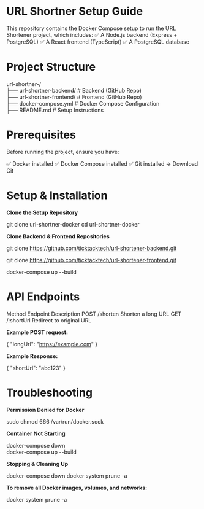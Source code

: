 # URL Shortner Setup Guide

This repository contains the Docker Compose setup to run the URL Shortener project, which includes:
✅ A Node.js backend (Express + PostgreSQL)
✅ A React frontend (TypeScript)
✅ A PostgreSQL database

# Project Structure

url-shortner-/  
  ├── url-shortner-backend/    # Backend (GitHub Repo)  
  ├── url-shortner-frontend/   # Frontend (GitHub Repo)  
  ├── docker-compose.yml       # Docker Compose Configuration  
  ├── README.md                # Setup Instructions 

# Prerequisites

Before running the project, ensure you have:

✅ Docker installed
✅ Docker Compose installed
✅ Git installed → Download Git

# Setup & Installation

**Clone the Setup Repository**

git clone <this-repo-url> url-shortner-docker
cd url-shortner-docker

**Clone Backend & Frontend Repositories**

git clone https://github.com/ticktacktech/url-shortener-backend.git

git clone https://github.com/ticktacktech/url-shortener-frontend.git

docker-compose up --build


#  API Endpoints


Method	Endpoint	Description
POST	/shorten	Shorten a long URL
GET	/:shortUrl	Redirect to original URL

**Example POST request:**

{
  "longUrl": "https://example.com"
}

**Example Response:**

{
  "shortUrl": "abc123"
}


#  Troubleshooting

**Permission Denied for Docker**

sudo chmod 666 /var/run/docker.sock

**Container Not Starting**

docker-compose down  
docker-compose up --build

**Stopping & Cleaning Up**

docker-compose down
docker system prune -a

**To remove all Docker images, volumes, and networks:**

docker system prune -a
